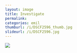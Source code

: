 ```yaml
---
layout: image
title: Investigate
permalink: 
categories: emil
thumburl: /i/DSCF2596_thumb.jpg
slideurl: /i/DSCF2596.jpg
---
```


![]({{site.url}}/i/DSCF2596.jpg)


